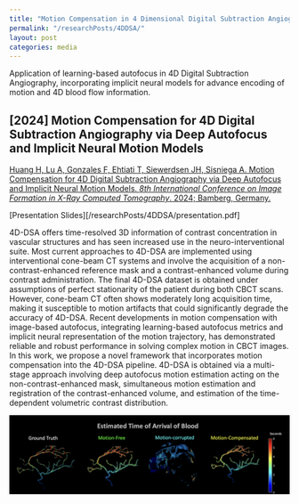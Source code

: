 ```yaml
---
title: "Motion Compensation in 4 Dimensional Digital Subtraction Angiography"
permalink: "/researchPosts/4DDSA/"
layout: post
categories: media
---
```


Application of learning-based autofocus in 4D Digital Subtraction Angiography, incorporating implicit neural models for advance encoding of motion and 4D blood flow information. 

## [2024] Motion Compensation for 4D Digital Subtraction Angiography via Deep Autofocus and Implicit Neural Motion Models

[Huang H, Lu A, Gonzales F, Ehtiati T, Siewerdsen JH, Sisniega A. Motion Compensation for 4D Digital Subtraction Angiography via Deep Autofocus and Implicit Neural Motion Models. *8th International Conference on Image Formation in X-Ray Computed Tomography*. 2024; Bamberg, Germany. ](https://www.ct-meeting.org/data/ProceedingsCTMeeting2024.pdf)

[Presentation Slides][/researchPosts/4DDSA/presentation.pdf]

4D-DSA offers time-resolved 3D information of contrast concentration in vascular structures and has seen increased use in the neuro-interventional suite. Most current approaches to 4D-DSA are implemented using interventional cone-beam CT systems and involve the acquisition of a non-contrast-enhanced reference mask and a contrast-enhanced volume during contrast administration. The final 4D-DSA dataset is obtained under assumptions of perfect stationarity of the patient during both CBCT scans. However, cone-beam CT often shows moderately long acquisition time, making it susceptible to motion artifacts that could significantly degrade the accuracy of 4D-DSA. Recent developments in motion compensation with image-based autofocus, integrating learning-based autofocus metrics and implicit neural representation of the motion trajectory, has demonstrated reliable and robust performance in solving complex motion in CBCT images. In this work, we propose a novel framework that incorporates motion compensation into the 4D-DSA pipeline. 4D-DSA is obtained via a multi-stage approach involving deep autofocus motion estimation acting on the non-contrast-enhanced mask, simultaneous motion estimation and registration of the contrast-enhanced volume, and estimation of the time-dependent volumetric contrast distribution.

<p align='center'>
  <img src="/researchPosts/4DDSA/images/TOA.png" alt="Estimated Time of Arrival of Blood" style="zoom:100%;">
</p>



